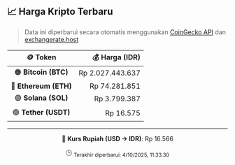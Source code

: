 

<!-- HARGA_KRIPTO -->
## 📈 Harga Kripto Terbaru

> Data ini diperbarui secara otomatis menggunakan [CoinGecko API](https://www.coingecko.com/) dan [exchangerate.host](https://exchangerate.host/)

<div align="center">

| 🪙 Token | 💰 Harga (IDR) |
|:------:|---------------:|
| 🟠 **Bitcoin (BTC)**   | Rp 2.027.443.637 |
| 🔵 **Ethereum (ETH)**  | Rp 74.281.851 |
| 🟣 **Solana (SOL)**    | Rp 3.799.387 |
| 🟢 **Tether (USDT)**   | Rp 16.575 |

---

💱 **Kurs Rupiah (USD → IDR)**: Rp 16.566

🕒 <sub>Terakhir diperbarui: 4/10/2025, 11.33.30</sub>

</div>
<!-- /HARGA_KRIPTO -->